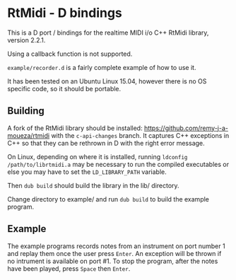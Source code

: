
RtMidi - D bindings
===================

This is a D port / bindings for the realtime MIDI i/o C++ RtMidi library,
version 2.2.1. 

Using a callback function is not supported. 

`example/recorder.d` is a fairly complete example of how to use it.

It has been tested on an Ubuntu Linux 15.04, however there is no OS specific code, 
so it should be portable.


Building
--------

A fork of the RtMidi library should be installed: https://github.com/remy-j-a-moueza/rtmidi with the `c-api-changes` branch. It captures C++ exceptions in C++ so that they can be rethrown in D with the right error message. 

On Linux, depending on where it is installed, running
`ldconfig /path/to/librtmidi.a` may be necessary to run the compiled
executables or else you may have to set the `LD_LIBRARY_PATH` variable.

Then `dub build` should build the library in the lib/ directory.

Change directory to example/ and run `dub build` to build the example program.

Example
-------

The example programs records notes from an instrument on port number 1 and replay them once the user press `Enter`. An exception will be thrown if no intrument is available on port #1. 
To stop the program, after the notes have been played, press `Space` then `Enter`.
